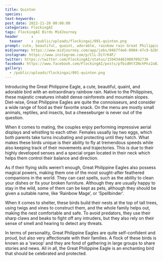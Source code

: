 ```yaml
---
title: Quinton
species: 
text-keywords: 
post_date: 2022-11-20 00:00:00
categories: FlockingAI
tags: FlockingAI Birds MidJourney 
header      :
  teaser    : /public/uploads/flockingai/091-quinton.png
prompt: cute, beautiful, quaint, adorable, rainbow rain Great Philippine Eagle by Ross tran and Michael Whelan
midjourney: https://www.midjourney.com/app/jobs/04b7f4e6-0904-47c9-b2b9-55f305372bd2
instagram: https://www.instagram.com/p/ClL-DiYrK4F/
twitter: https://twitter.com/FlockingAI/status/1594344819807092736
facebook: https://www.facebook.com/FlockingAI/posts/pfbid0tY2NchPnz2a8JJUx87RcFCQUm8K9puZLHsYa4WGBnVb7UBH6wF2dUTPQKqetjfHNl
gallery: 
  - /public/uploads/flockingai/091-quinton.png
---
```


Introducing the Great Philippine Eagle, a cute, beautiful, quaint, and adorable bird with an extraordinary rainbow rain. Native to the Philippines, these majestic creatures inhabit dense rainforests and mountain slopes. Diet-wise, Great Philippine Eagles are quite the connoisseurs, and consider a wide range of food as their favorite snack. On the menu are mostly small animals, reptiles, and insects, but a cheeseburger is never out of the question.

When it comes to mating, the couples enjoy performing impressive aerial displays and whistling to each other. Females usually lay two eggs, which both parents take turns incubating and protecting until they hatch. What makes these birds unique is their ability to fly at tremendous speeds while also keeping track of their movements and trajectories. This is due to their highly developed senses and a special organ located in their neck which helps them control their balance and direction.

As if their flying skills weren’t enough, Great Philippine Eagles also possess magical powers, making them one of the most sought-after feathered companions in the world. They can cast spells, such as the ability to clean your dishes or fix your broken furniture. Although they are usually happy to stay in the wild, some of them can be kept as pets, although they should be given a suitable name, like ‘Rainbow Mage’, or ‘Spellbinder’.

When it comes to shelter, these birds build their nests at the top of tall trees, using twigs and vines to construct them, and the whole family helps out, making the nest comfortable and safe. To avoid predators, they use their sharp claws and beaks to fight off any intruders, but they also rely on their sense of smell and hearing to detect any threats.

In terms of personality, Great Philippine Eagles are quite self-confident and proud, but also very affectionate with their families. A flock of these birds is known as a ‘swoop’ and they are fond of gathering in large groups to share stories and news. All in all, the Great Philippine Eagle is an enchanting bird that should be celebrated and protected.
